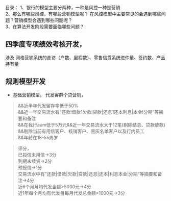 目录：
1、银行的模型主要分两种，一种是风控一种是营销  
2、那么有哪些风控，有哪些营销模型呢？ 在风控模型中主要常见的会遇到哪些问题？营销模型会遇到哪些问题呢？  
3、在算法开发阶段需要面临哪些问题？  


## 四季度专项绩效考核开发，
涉及 网格营销系统的走访（户数、里程数）、零售信贷系统进件量、签约数、产品持有量


## 规则模型开发
- 基础营销模型，  代发客群个贷营销，
>&&近半年代发留存率低于50%
</br>&&近一年交易流水有“还款!借款1欠款!贷款|还息1还本利息|本金!分期”等摘要和备注
</br>&&在我行aum低于5万元&&近一年交易流水大于12笔(剔除结息、贷款放款)
</br>&&剔除当前有用信客户、核销客户、黑灰名单客户以及行内员工
</br>&&年龄在18-55周岁

>评分，
</br>已投信未用信->3分
</br>到期未续贷->2分
</br>预授信->1分
</br>交易流水中有”还款|借款|欠款|贷款|还息|还本|利息本金|分期“等摘要和备注->4分
</br>近6个月月均代发金额>5000元->4分
</br>近1年每个月均有代发目每月代发总金额>1000元->3分
